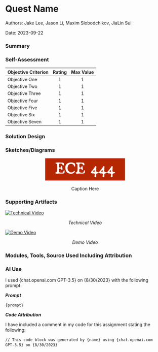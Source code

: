 # Quest Name

Authors: Jake Lee, Jason Li,  Maxim Slobodchikov, JiaLin Sui

Date: 2023-09-22

### Summary


### Self-Assessment 

| Objective Criterion | Rating | Max Value  | 
|---------------------------------------------|:-----------:|:---------:|
| Objective One | 1 |  1     | 
| Objective Two | 1 |  1     | 
| Objective Three | 1 |  1     | 
| Objective Four | 1 |  1     | 
| Objective Five | 1 |  1     | 
| Objective Six | 1 |  1     | 
| Objective Seven | 1 |  1     | 


### Solution Design



### Sketches/Diagrams
<p align="center">
<img src="./images/ece444.png" width="50%">
</p>
<p align="center">
Caption Here
</p>



### Supporting Artifacts

[![Technical Video](<./images/Screenshot 2023-09-22 at 3.51.22 PM.png>)](https://drive.google.com/file/d/1AKb4MOBwkUd8NBCEyzgFDFEzxutGBv41/view?usp=drive_link)
<p align="center">
<i>Technical Video</i>
</p>

[![Demo Video](<./images/Screenshot 2023-09-22 at 3.51.00 PM.png>)](https://drive.google.com/file/d/1OT7nLqu3c-im51rbB84WRpaeCsU0cNX_/view?usp=drive_link)
<p align="center">
<i>Demo Video</i>
</p>


### Modules, Tools, Source Used Including Attribution

### AI Use

I used {chat.openai.com GPT-3.5} on {8/30/2023} with the following prompt:

***Prompt***

```
{prompt}

```

***Code Attribution***

I have included a comment in my code for this assignment stating the following:

```
// This code block was generated by {name} using {chat.openai.com
GPT-3.5} on {8/30/2023}

```

